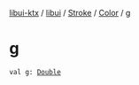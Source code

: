 [libui-ktx](../../../index.md) / [libui](../../index.md) / [Stroke](../index.md) / [Color](index.md) / [g](./g.md)

# g

`val g: `[`Double`](https://kotlinlang.org/api/latest/jvm/stdlib/kotlin/-double/index.html)